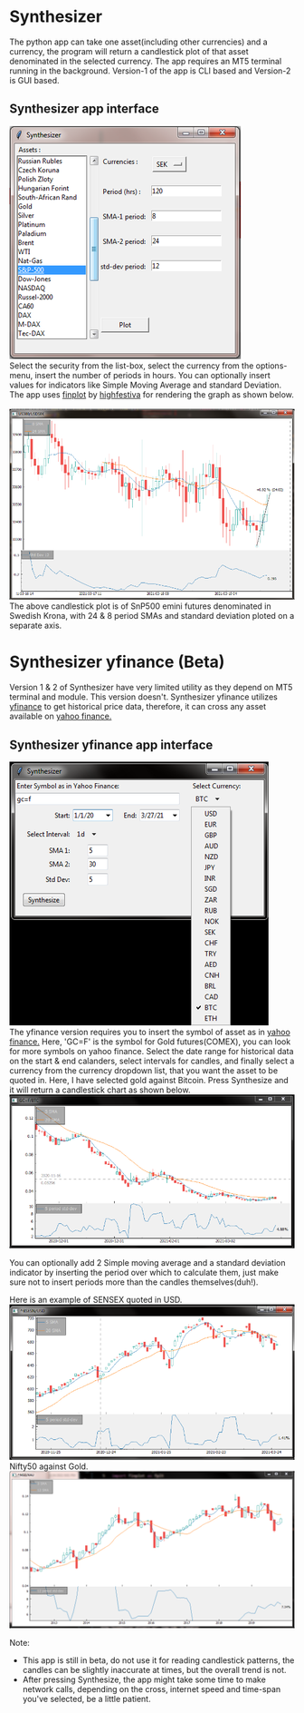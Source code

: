 # Synthesizer
The python app can take one asset(including other currencies) and a currency, the program will return a candlestick
plot of that asset denominated in the selected currency. The app requires an MT5 terminal running in the background.
Version-1 of the app is CLI based and Version-2 is GUI based.

## Synthesizer app interface
<img src='snippets/Interface.PNG'>
<br>
Select the security from the list-box, select the currency from the options-menu, insert the number of periods in hours.
You can optionally insert values for indicators like Simple Moving Average and standard Deviation.
<br>
The app uses <a href='https://github.com/highfestiva/finplot.git'>finplot</a> by <a href='https://github.com/highfestiva'>highfestiva</a>
for rendering the graph as shown below.
<br>
<br>
<img src='snippets/SnP 500 SEK.PNG'>
<br>
The above candlestick plot is of SnP500 emini futures denominated in Swedish Krona, with 24 & 8 period SMAs and standard deviation ploted
on a separate axis.

# Synthesizer yfinance (Beta)
Version 1 & 2 of Synthesizer have very limited utility as they depend on MT5 terminal and module. This version doesn't.
Synthesizer yfinance utilizes <a href='https://github.com/ranaroussi/yfinance.git'>yfinance</a> to get historical price data,
therefore, it can cross any asset available on <a href='https://finance.yahoo.com'>yahoo finance.</a>
<br>

## Synthesizer yfinance app interface
<img src='snippets/Synthesizer y-finance layout.png'>
<br>
The yfinance version requires you to insert the symbol of asset as in <a href='https://finance.yahoo.com'>yahoo finance.</a>
Here, 'GC=F' is the symbol for Gold futures(COMEX), you can look for more symbols on yahoo finance. Select the date range for 
historical data on the start & end calanders, select intervals for candles, and finally select a currency from the currency
dropdown list, that you want the asset to be quoted in. Here, I have selected gold against Bitcoin. Press Synthesize and it
will return a candlestick chart as shown below.
<img src='snippets/gold-BTC synth.PNG'>

You can optionally add 2 Simple moving average and a standard deviation indicator by inserting the period over which to calculate them,
just make sure not to insert periods more than the candles themselves(duh!).

Here is an example of SENSEX quoted in USD.
<img src='snippets/Sensex-USD.PNG'>
<br>
Nifty50 against Gold.
<img src='snippets/niftygold.PNG'>

Note:
  - This app is still in beta, do not use it for reading candlestick patterns, the candles can be slightly inaccurate at times, but the overall trend is not.
  - After pressing Synthesize, the app might take some time to make network calls, depending on the cross, internet speed and time-span you've selected, be a little patient.
